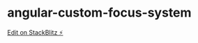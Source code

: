 # angular-custom-focus-system

[Edit on StackBlitz ⚡️](https://stackblitz.com/edit/angular-custom-focus-system)